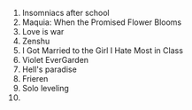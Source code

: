 1. Insomniacs after school
2. Maquia: When the Promised Flower Blooms
3. Love is war
4. Zenshu
5. I Got Married to the Girl I Hate Most in Class
6. Violet EverGarden
7. Hell's paradise
8. Frieren
9. Solo leveling
10. 

